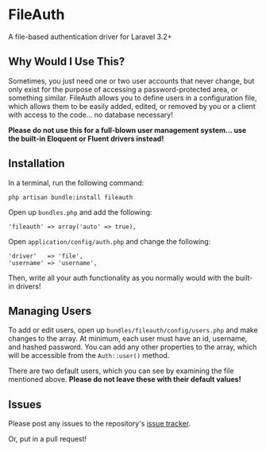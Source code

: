 # FileAuth

A file-based authentication driver for Laravel 3.2+

## Why Would I Use This?

Sometimes, you just need one or two user accounts that never change, but only exist for the purpose of accessing a password-protected area, or something similar. FileAuth allows you to define users in a configuration file, which allows them to be easily added, edited, or removed by you or a client with access to the code... no database necessary!

**Please do not use this for a full-blown user management system... use the built-in Eloquent or Fluent drivers instead!**

## Installation

In a terminal, run the following command:

`php artisan bundle:install fileauth`

Open up `bundles.php` and add the following:

`'fileauth' => array('auto' => true),`

Open `application/config/auth.php` and change the following:

```
'driver'   => 'file',
'username' => 'username',
```

Then, write all your auth functionality as you normally would with the built-in drivers!

## Managing Users

To add or edit users, open up `bundles/fileauth/config/users.php` and make changes to the array. At minimum, each user must have an id, username, and hashed password. You can add any other properties to the array, which will be accessible from the `Auth::user()` method.

There are two default users, which you can see by examining the file mentioned above. **Please do not leave these with their default values!**

## Issues

Please post any issues to the repository's [issue tracker](https://github.com/akuzemchak/laravel-fileauth/issues).

Or, put in a pull request!